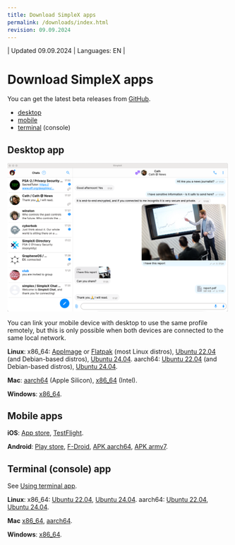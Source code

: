 ```yaml
---
title: Download SimpleX apps
permalink: /downloads/index.html
revision: 09.09.2024
---
```


| Updated 09.09.2024 | Languages: EN |
# Download SimpleX apps

You can get the latest beta releases from [GitHub](https://github.com/simplex-chat/simplex-chat/releases).

- [desktop](#desktop-app)
- [mobile](#mobile-apps)
- [terminal](#terminal-console-app) (console)

## Desktop app

<img src="/docs/images/simplex-desktop-light.png" alt="desktop app" width=500>

You can link your mobile device with desktop to use the same profile remotely, but this is only possible when both devices are connected to the same local network.

**Linux**:
x86_64:
[AppImage](https://github.com/simplex-chat/simplex-chat/releases/latest/download/simplex-desktop-x86_64.AppImage) or [Flatpak](https://flathub.org/apps/chat.simplex.simplex) (most Linux distros), [Ubuntu 22.04](https://github.com/simplex-chat/simplex-chat/releases/latest/download/simplex-desktop-ubuntu-22_04-x86_64.deb) (and Debian-based distros), [Ubuntu 24.04](https://github.com/simplex-chat/simplex-chat/releases/latest/download/simplex-desktop-ubuntu-24_04-x86_64.deb).
aarch64:
[Ubuntu 22.04](https://github.com/simplex-chat/simplex-chat/releases/latest/download/simplex-desktop-ubuntu-22_04-aarch64.deb) (and Debian-based distros), [Ubuntu 24.04](https://github.com/simplex-chat/simplex-chat/releases/latest/download/simplex-desktop-ubuntu-24_04-aarch64.deb).

**Mac**: [aarch64](https://github.com/simplex-chat/simplex-chat/releases/latest/download/simplex-desktop-macos-aarch64.dmg) (Apple Silicon), [x86_64](https://github.com/simplex-chat/simplex-chat/releases/latest/download/simplex-desktop-macos-x86_64.dmg) (Intel).

**Windows**: [x86_64](https://github.com/simplex-chat/simplex-chat/releases/latest/download/simplex-desktop-windows-x86_64.msi).

## Mobile apps

**iOS**: [App store](https://apps.apple.com/us/app/simplex-chat/id1605771084), [TestFlight](https://testflight.apple.com/join/DWuT2LQu).

**Android**: [Play store](https://play.google.com/store/apps/details?id=chat.simplex.app), [F-Droid](https://simplex.chat/fdroid/), [APK aarch64](https://github.com/simplex-chat/simplex-chat/releases/latest/download/simplex.apk), [APK armv7](https://github.com/simplex-chat/simplex-chat/releases/latest/download/simplex-armv7a.apk).

## Terminal (console) app

See [Using terminal app](/docs/CLI.md).

**Linux**:
x86_64:
[Ubuntu 22.04](https://github.com/simplex-chat/simplex-chat/releases/latest/download/simplex-chat-ubuntu-22_04-x86_64), [Ubuntu 24.04](https://github.com/simplex-chat/simplex-chat/releases/latest/download/simplex-chat-ubuntu-24_04-x86_64).
aarch64:
[Ubuntu 22.04](https://github.com/simplex-chat/simplex-chat/releases/latest/download/simplex-chat-ubuntu-22_04-aarch64), [Ubuntu 24.04](https://github.com/simplex-chat/simplex-chat/releases/latest/download/simplex-chat-ubuntu-24_04-aarch64).

**Mac** [x86_64](https://github.com/simplex-chat/simplex-chat/releases/latest/download/simplex-chat-macos-x86-64), [aarch64](https://github.com/simplex-chat/simplex-chat/releases/latest/download/simplex-chat-macos-aarch64).

**Windows**: [x86_64](https://github.com/simplex-chat/simplex-chat/releases/latest/download/simplex-chat-windows-x86-64).
